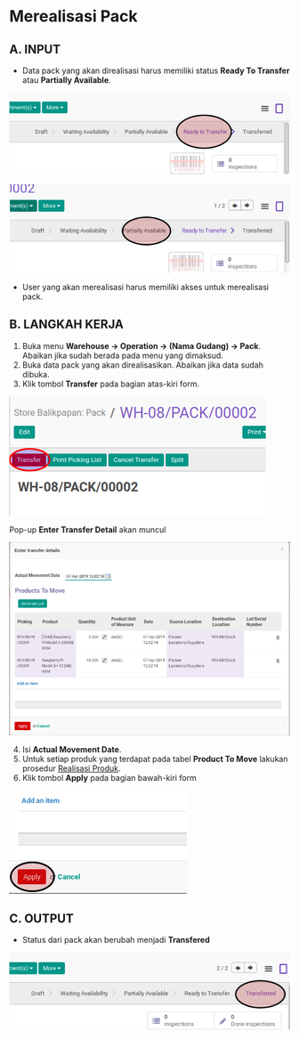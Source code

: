 # Merealisasi Pack

## A. INPUT

* Data pack yang akan direalisasi harus memiliki status **Ready To Transfer** atau **Partially Available**.

![](../../img/pack/status-ready-to-transfer.png)

![](../../img/pack/status-partial.png)


* User yang akan merealisasi harus memiliki akses untuk merealisasi pack.

## B. LANGKAH KERJA

1. Buka menu **Warehouse -> Operation -> (Nama Gudang) -> Pack**. Abaikan jika sudah berada
pada menu yang dimaksud.
2. Buka data pack yang akan direalisasikan. Abaikan jika data sudah dibuka.
3. Klik tombol **Transfer** pada bagian atas-kiri form.

![](../../img/pack/tombol-transfer.png)

Pop-up **Enter Transfer Detail** akan muncul

![](../../img/pack/pop-up-enter-transfer-detail.png)

4. Isi **Actual Movement Date**.
5. Untuk setiap produk yang terdapat pada tabel **Product To Move** lakukan prosedur [Realisasi Produk](./transfer-produk.md).
6. Klik tombol **Apply** pada bagian bawah-kiri form

![](../../img/pack/tombol-apply-transfer-detail.png)

## C. OUTPUT

* Status dari pack akan berubah menjadi **Transfered**

![](../../img/pack/status-transfered.png)

